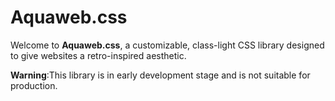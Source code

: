 # Aquaweb.css

Welcome to **Aquaweb.css**, a customizable, class-light CSS library designed to give websites a retro-inspired aesthetic.

**Warning**:This library is in early development stage and is not suitable for production.
